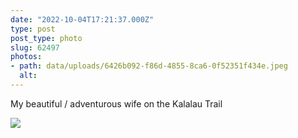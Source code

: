 ```yaml
---
date: "2022-10-04T17:21:37.000Z"
type: post 
post_type: photo
slug: 62497
photos: 
- path: data/uploads/6426b092-f86d-4855-8ca6-0f52351f434e.jpeg
  alt: 
---
```

My beautiful / adventurous wife on the Kalalau Trail 


![](https://brandontreb.com/data/uploads/6426b092-f86d-4855-8ca6-0f52351f434e.jpeg)
